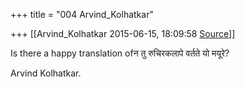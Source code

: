 +++
title = "004 Arvind_Kolhatkar"

+++
[[Arvind_Kolhatkar	2015-06-15, 18:09:58 [Source](https://groups.google.com/g/samskrita/c/qpaWv_e0FIM)]]



Is there a happy translation ofन तु रुचिरकलापे वर्तते यो मयूरे?

  

Arvind Kolhatkar.

